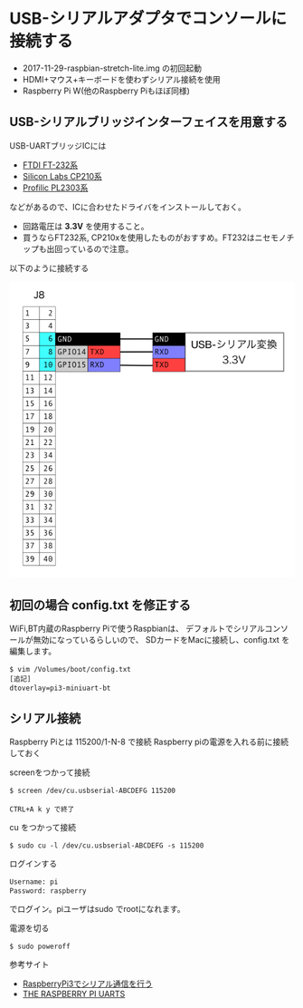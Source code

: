 # USB-シリアルアダプタでコンソールに接続する

* 2017-11-29-raspbian-stretch-lite.img の初回起動
* HDMI+マウス+キーボードを使わずシリアル接続を使用
* Raspberry Pi W(他のRaspberry Piもほぼ同様)

## USB-シリアルブリッジインターフェイスを用意する

USB-UARTブリッジICには

* [FTDI FT-232系](http://www.ftdichip.com/Products/ICs/FT232R.htm)
* [Silicon Labs CP210系](https://jp.silabs.com/products/development-tools/software/usb-to-uart-bridge-vcp-drivers)
* [Profilic PL2303系](http://www.prolific.com.tw/US/ShowProduct.aspx?pcid=41&showlevel=0017-0037-0041)

などがあるので、ICに合わせたドライバをインストールしておく。

* 回路電圧は **3.3V** を使用すること。
* 買うならFT232系, CP210xを使用したものがおすすめ。FT232はニセモノチップも出回っているので注意。

以下のように接続する

![usb-serial-console.png](usb-serial-console.png)

## 初回の場合 config.txt を修正する

WiFi,BT内蔵のRaspberry Piで使うRaspbianは、
デフォルトでシリアルコンソールが無効になっているらしいので、
SDカードをMacに接続し、config.txt を編集します。

	$ vim /Volumes/boot/config.txt
	[追記]
	dtoverlay=pi3-miniuart-bt

## シリアル接続

Raspberry Piとは 115200/1-N-8 で接続
Raspberry piの電源を入れる前に接続しておく

screenをつかって接続

	$ screen /dev/cu.usbserial-ABCDEFG 115200

	CTRL+A k y で終了

cu をつかって接続

	$ sudo cu -l /dev/cu.usbserial-ABCDEFG -s 115200

ログインする

	Username: pi
	Password: raspberry

でログイン。piユーザはsudo でrootになれます。

電源を切る

	$ sudo poweroff

参考サイト

* [RaspberryPi3でシリアル通信を行う](https://qiita.com/yamamotomanabu/items/33b6cf0d450051d33d41)
* [THE RASPBERRY PI UARTS](https://www.raspberrypi.org/documentation/configuration/uart.md)

